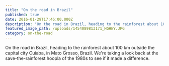 ```yaml
---
title: "On the road in Brazil"
published: true
date: 2016-01-29T17:46:00.000Z
description: "On the road in Brazil, heading to the rainforest about 100 km outside the capital city Cuiaba, in Mato Grosso, Brazil. We're taking a look back at the save-the-rainforest hoopla of the 1980s to see if it made a difference."
featured_image_path: /uploads/1454089813171_HGHWY.JPG
category: on-the-road
---
```


On the road in Brazil, heading to the rainforest about 100 km outside the capital city Cuiaba, in Mato Grosso, Brazil. We're taking a look back at the save-the-rainforest hoopla of the 1980s to see if it made a difference.

